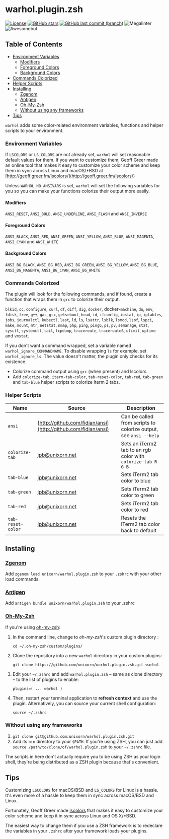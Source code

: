 # warhol.plugin.zsh

[![License](https://img.shields.io/badge/License-Apache%202.0-blue.svg)](https://opensource.org/licenses/Apache-2.0)
[![GitHub stars](https://img.shields.io/github/stars/unixorn/warhol.plugin.zsh.svg)](https://github.com/unixorn/warhol.plugin.zsh/stargazers)
[![GitHub last commit (branch)](https://img.shields.io/github/last-commit/unixorn/warhol.plugin.zsh/main.svg)](https://github.com/unixorn/warhol.plugin.zsh)
![Megalinter](https://github.com/unixorn/warhol.plugin.zsh/actions/workflows/mega-linter.yml/badge.svg)
![Awesomebot](https://github.com/unixorn/warhol.plugin.zsh/actions/workflows/awesomebot.yml/badge.svg)

<!-- START doctoc generated TOC please keep comment here to allow auto update -->
<!-- DON'T EDIT THIS SECTION, INSTEAD RE-RUN doctoc TO UPDATE -->
## Table of Contents

  - [Environment Variables](#environment-variables)
    - [Modifiers](#modifiers)
    - [Foreground Colors](#foreground-colors)
    - [Background Colors](#background-colors)
  - [Commands Colorized](#commands-colorized)
  - [Helper Scripts](#helper-scripts)
- [Installing](#installing)
  - [Zgenom](#zgenom)
  - [Antigen](#antigen)
  - [Oh-My-Zsh](#oh-my-zsh)
  - [Without using any frameworks](#without-using-any-frameworks)
- [Tips](#tips)

<!-- END doctoc generated TOC please keep comment here to allow auto update -->

`warhol` adds some color-related environment variables, functions and helper scripts to your environment.

### Environment Variables

If `LSCOLORS` or `LS_COLORS` are not already set, `warhol` will set reasonable default values for them. If you want to customize them, Geoff Greer made an online
tool that makes it easy to customize your color scheme and keep them in sync
across Linux and macOS/*BSD at [http://geoff.greer.fm/lscolors/](http://geoff.greer.fm/lscolors/)

Unless `WARHOL_NO_ANSIVARS` is set, `warhol` will set the following variables for you so you can make your functions colorize their output more easily.

#### Modifiers

`ANSI_RESET`, `ANSI_BOLD`, `ANSI_UNDERLINE`, `ANSI_FLASH` and `ANSI_INVERSE`

#### Foreground Colors

`ANSI_BLACK`, `ANSI_RED`, `ANSI_GREEN`, `ANSI_YELLOW`, `ANSI_BLUE`, `ANSI_MAGENTA`, `ANSI_CYAN` and `ANSI_WHITE`

#### Background Colors

`ANSI_BG_BLACK`, `ANSI_BG_RED`, `ANSI_BG_GREEN`, `ANSI_BG_YELLOW`, `ANSI_BG_BLUE`, `ANSI_BG_MAGENTA`, `ANSI_BG_CYAN`, `ANSI_BG_WHITE`

### Commands Colorized

The plugin will look for the following commands, and if found, create a function that wraps them in `grc` to colorize their output.

`blkid`, `cc`, `configure`, `curl`, `df`, `diff`, `dig`, `docker`, docker-`machine`, `du`, `env`, `fdisk`, `free`, `g++`, `gas`, `gcc`, `getsebool`, `head`, `id`, `ifconfig`, `iostat`, `ip`, `iptables`, `jobs`, `journalctl`, `kubectl`, `last`, `ld`, `ls`, `lsattr`, `lsblk`, `lsmod`, `lsof`, `lspci`, `make`, `mount`, `mtr`, `netstat`, `nmap`, `php`, `ping`, `ping6`, `ps`, `pv`, `semanage`, `stat`, `sysctl`, `systemctl`, `tail`, `tcpdump`, `traceroute`, `traceroute6`, `ulimit`, `uptime` and `vmstat`.

If you don't want a command wrapped, set a variable named `warhol_ignore_COMMANDNAME`. To disable wrapping `ls` for example, set `warhol_ignore_ls`. The value doesn't matter, the plugin only checks for its existence.

- Colorize command output using `grc` (when present) and lscolors.
- Add `colorize-tab`, `iterm-tab-color`, `tab-reset-color`, `tab-red`, `tab-green` and `tab-blue` helper scripts to colorize Iterm 2 tabs.

### Helper Scripts

| Name        | Source            | Description                                 |
| ----------- | ------------------| ------------------------------------------- |
| `ansi`      | [http://github.com/fidian/ansi](http://github.com/fidian/ansi) | Can be called from scripts to colorize output, see `ansi --help` |
| `colorize-tab` | jpb@unixorn.net | Sets an [iTerm2](https://iterm2.com) tab to an rgb color with `colorize-tab R G B` |
| `tab-blue` | jpb@unixorn.net | Sets iTerm2 tab color to blue |
| `tab-green` | jpb@unixorn.net | Sets iTerm2 tab color to green |
| `tab-red` | jpb@unixorn.net | Sets iTerm2 tab color to red |
| `tab-reset-color` | jpb@unixorn.net | Resets the iTerm2 tab color back to default |

## Installing

### [Zgenom](https://github.com/jandamm/zgenom)

Add `zgenom load unixorn/warhol.plugin.zsh` to your `.zshrc` with your other load commands.

### [Antigen](https://github.com/zsh-users/antigen)

Add `antigen bundle unixorn/warhol.plugin.zsh` to your .zshrc

### [Oh-My-Zsh](http://ohmyz.sh/)

If you're using [oh-my-zsh](github.com/robbyrussell/oh-my-zsh):

1. In the command line, change to _oh-my-zsh_'s custom plugin directory :

    `cd ~/.oh-my-zsh/custom/plugins/`

2. Clone the repository into a new `warhol` directory in your custom plugins:

    `git clone https://github.com/unixorn/warhol.plugin.zsh.git warhol`

3. Edit your `~/.zshrc` and add `warhol.plugin.zsh` – same as clone directory – to the list of plugins to enable:

    `plugins=( ... warhol )`

4. Then, restart your terminal application to **refresh context** and use the plugin. Alternatively, you can source your current shell configuration:

    `source ~/.zshrc`

### Without using any frameworks

1. `git clone git@github.com:unixorn/warhol.plugin.zsh.git`
2. Add its `bin` directory to your `$PATH`. If you're using ZSH, you can just add `source /path/to/clone/of/warhol.plugin.zsh` to your `~/.zshrc` file.

The scripts in here don't actually require you to be using ZSH as your login shell, they're being distributed as a ZSH plugin because that's convenient.

## Tips

Customizing `LSCOLORS` for macOS/BSD and `LS_COLORS` for Linux is a hassle. It's even more of a hassle to keep them in sync across macOS/BSD and Linux.

Fortunately, Geoff Greer made  [lscolors](http://geoff.greer.fm/lscolors/) that makes it easy to customize your color scheme and keep it in sync across Linux and OS X/*BSD.

The easiest way to change them if you use a ZSH framework is to redeclare the variables in your `.zshrc` after your framework loads your plugins.
